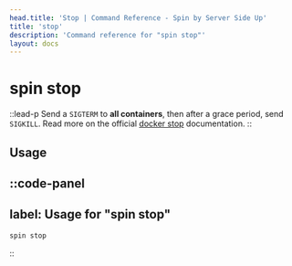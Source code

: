 ```yaml
---
head.title: 'Stop | Command Reference - Spin by Server Side Up'
title: 'stop'
description: 'Command reference for "spin stop"'
layout: docs
---
```

# spin stop
::lead-p
Send a `SIGTERM` to **all containers**, then after a grace period, send `SIGKILL`. Read more on the official [docker stop](https://docs.docker.com/engine/reference/commandline/stop/) documentation.
::

## Usage
::code-panel
---
label: Usage for "spin stop"
---
```bash
spin stop
```
::